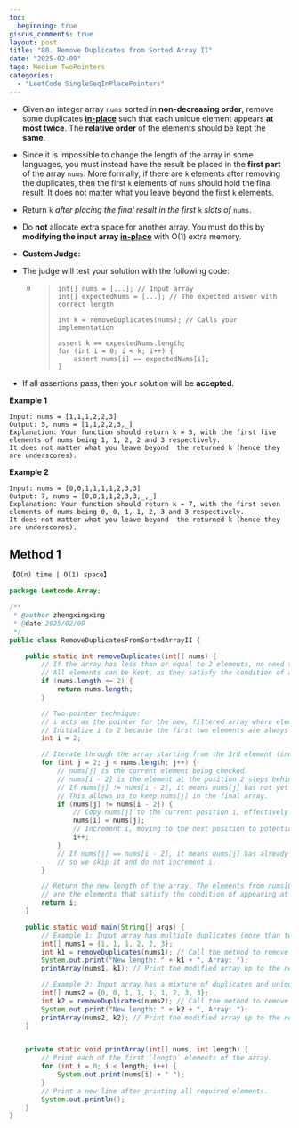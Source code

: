 ```yaml
---
toc:
  beginning: true
giscus_comments: true
layout: post
title: "80. Remove Duplicates from Sorted Array II"
date: "2025-02-09"
tags: Medium TwoPointers
categories:
  - "LeetCode SingleSeqInPlacePointers"
---
```


- Given an integer array `nums` sorted in **non-decreasing order**, remove some duplicates [**in-place**](https://en.wikipedia.org/wiki/In-place_algorithm) such that each unique element appears **at most twice**. The **relative order** of the elements should be kept the **same**.

- Since it is impossible to change the length of the array in some languages, you must instead have the result be placed in the **first part** of the array `nums`. More formally, if there are `k` elements after removing the duplicates, then the first `k` elements of `nums` should hold the final result. It does not matter what you leave beyond the first `k` elements.

- Return `k` *after placing the final result in the first* `k` *slots of* `nums`.

- Do **not** allocate extra space for another array. You must do this by **modifying the input array [in-place](https://en.wikipedia.org/wiki/In-place_algorithm)** with O(1) extra memory.

- **Custom Judge:**

- The judge will test your solution with the following code:

  - > ```
    > int[] nums = [...]; // Input array
    > int[] expectedNums = [...]; // The expected answer with correct length
    > 
    > int k = removeDuplicates(nums); // Calls your implementation
    > 
    > assert k == expectedNums.length;
    > for (int i = 0; i < k; i++) {
    >     assert nums[i] == expectedNums[i];
    > }
    > ```

- If all assertions pass, then your solution will be **accepted**.

**Example 1**

```
Input: nums = [1,1,1,2,2,3]
Output: 5, nums = [1,1,2,2,3,_]
Explanation: Your function should return k = 5, with the first five elements of nums being 1, 1, 2, 2 and 3 respectively.
It does not matter what you leave beyond  the returned k (hence they are underscores).
```

**Example 2**

```
Input: nums = [0,0,1,1,1,1,2,3,3]
Output: 7, nums = [0,0,1,1,2,3,3,_,_]
Explanation: Your function should return k = 7, with the first seven elements of nums being 0, 0, 1, 1, 2, 3 and 3 respectively.
It does not matter what you leave beyond  the returned k (hence they are underscores).
```

## Method 1

```tex
【O(n) time | O(1) space】
```

```java
package Leetcode.Array;

/**
 * @author zhengxingxing
 * @date 2025/02/09
 */
public class RemoveDuplicatesFromSortedArrayII {

    public static int removeDuplicates(int[] nums) {
        // If the array has less than or equal to 2 elements, no need to remove any duplicates.
        // All elements can be kept, as they satisfy the condition of appearing at most twice.
        if (nums.length <= 2) {
            return nums.length;
        }

        // Two-pointer technique:
        // i acts as the pointer for the new, filtered array where elements are written.
        // Initialize i to 2 because the first two elements are always kept (no extra duplicates to remove).
        int i = 2;

        // Iterate through the array starting from the 3rd element (index 2).
        for (int j = 2; j < nums.length; j++) {
            // nums[j] is the current element being checked.
            // nums[i - 2] is the element at the position 2 steps behind the last written position i.
            // If nums[j] != nums[i - 2], it means nums[j] has not yet appeared more than twice.
            // This allows us to keep nums[j] in the final array.
            if (nums[j] != nums[i - 2]) {
                // Copy nums[j] to the current position i, effectively "keeping" this element.
                nums[i] = nums[j];
                // Increment i, moving to the next position to potentially write to in the filtered array.
                i++;
            }
            // If nums[j] == nums[i - 2], it means nums[j] has already been included twice,
            // so we skip it and do not increment i.
        }

        // Return the new length of the array. The elements from nums[0] to nums[i - 1]
        // are the elements that satisfy the condition of appearing at most twice.
        return i;
    }

    public static void main(String[] args) {
        // Example 1: Input array has multiple duplicates (more than twice).
        int[] nums1 = {1, 1, 1, 2, 2, 3};
        int k1 = removeDuplicates(nums1); // Call the method to remove duplicates.
        System.out.print("New length: " + k1 + ", Array: ");
        printArray(nums1, k1); // Print the modified array up to the new length.

        // Example 2: Input array has a mixture of duplicates and unique elements.
        int[] nums2 = {0, 0, 1, 1, 1, 1, 2, 3, 3};
        int k2 = removeDuplicates(nums2); // Call the method to remove duplicates.
        System.out.print("New length: " + k2 + ", Array: ");
        printArray(nums2, k2); // Print the modified array up to the new length.
    }


    private static void printArray(int[] nums, int length) {
        // Print each of the first `length` elements of the array.
        for (int i = 0; i < length; i++) {
            System.out.print(nums[i] + " ");
        }
        // Print a new line after printing all required elements.
        System.out.println();
    }
}

```






